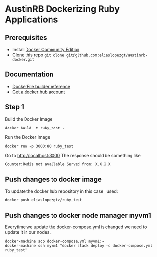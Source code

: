 # AustinRB Dockerizing Ruby Applications

## Prerequisites
* Install [Docker Community Edition](https://www.docker.com/community-edition)
* Clone this repo 
```git clone git@github.com:eliaslopezgt/austinrb-docker.git```

## Documentation
* [DockerFile builder reference](https://docs.docker.com/engine/reference/builder/)
* [Get a docker hub account](https://hub.docker.com/)

## Step 1
Build the Docker Image

```
docker build -t ruby_test .
```

Run the Docker Image

```
docker run -p 3000:80 ruby_test
```

Go to [http://localhost:3000](http://localhost:3000)
The response should be something like

```
Counter:Redis not available Served from: X.X.X.X
```

## Push changes to docker image
To update the docker hub repository in this case I used:

```
docker push eliaslopezgtz/ruby_test  
```

## Push changes to docker node manager myvm1
Everytime we update the docker-compose.yml is changed we need to update it in our nodes.

```
docker-machine scp docker-compose.yml myvm1:~
docker-machine ssh myvm1 "docker stack deploy -c docker-compose.yml ruby_test"
```
